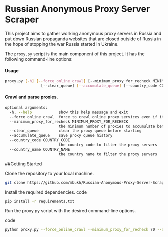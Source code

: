 # Russian Anonymous Proxy Server Scraper

This project aims to gather working anonymous proxy servers in Russia and put down Russian propaganda websites that are closed outside of Russia in the hope of stopping the war Russia started in Ukraine.

The `proxy.py` script is the main component of this project. It has the following command-line options:

#### Usage
```sh
proxy.py [-h] [--force_online_crawl] [--minimum_proxy_for_recheck MINIMUM_PROXY_FOR_RECHECK]
                [--clear_queue] [--accumulate_queue] [--country_code COUNTRY_CODE] [--country_name COUNTRY_NAME]
```

#### Crawl and parse proxies.

```sh
optional arguments:
  -h, --help            show this help message and exit
  --force_online_crawl  force to crawl online proxy services even if it is not needed
  --minimum_proxy_for_recheck MINIMUM_PROXY_FOR_RECHECK
                        the minimum number of proxies to accumulate before waiting to recheck
  --clear_queue         clear the proxy queue before starting
  --accumulate_queue    save proxy queue history
  --country_code COUNTRY_CODE
                        the country code to filter the proxy servers
  --country_name COUNTRY_NAME
                        the country name to filter the proxy servers
```

##Getting Started

Clone the repository to your local machine.

```sh
git clone https://github.com/mbukh/Russian-Anonymous-Proxy-Server-Scraper.git
```

Install the required dependencies.
code
```sh
pip install -r requirements.txt
```

Run the proxy.py script with the desired command-line options.

code
```sh
python proxy.py --force_online_crawl --minimum_proxy_for_recheck 70 --accumulate_queue --country_code ru --country_name russia
```